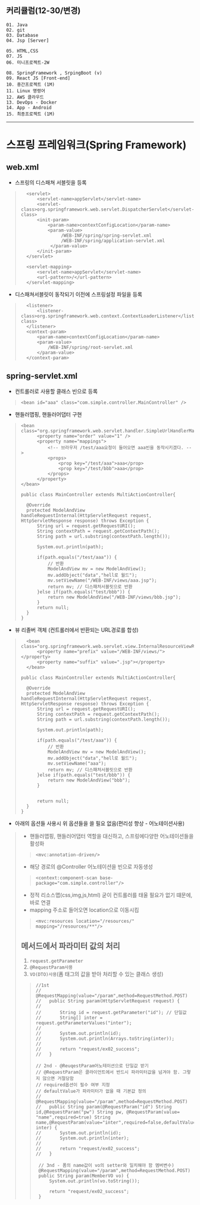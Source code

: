 ## 커리큘럼(12-30/변경)
```
01. Java
02. git
03. Database 
04. Jsp [Server]

05. HTML,CSS 
07. JS
06. 미니프로젝트-2W

08. SpringFramework , SrpingBoot (v)
09. React JS [Front-end]
10. 중간프로젝트 (1M)
11. Linux 명령어
12. AWS 클라우드
13. DevOps - Docker
14. App - Android
15. 최종프로젝트 (1M)
```
---

# 스프링 프레임워크(Spring Framework)
## web.xml
+ 스프링의 디스패쳐 서블릿을 등록
> ```
>	<servlet>
>		<servlet-name>appServlet</servlet-name>
>		<servlet-class>org.springframework.web.servlet.DispatcherServlet</servlet-class>
>		<init-param>
>			<param-name>contextConfigLocation</param-name>
>			<param-value>
>				 /WEB-INF/spring/spring-servlet.xml
>				 /WEB-INF/spring/application-servlet.xml
>			 </param-value>
>		</init-param>
>	</servlet>
>	
>	<servlet-mapping>
>		<servlet-name>appServlet</servlet-name>
>		<url-pattern>/</url-pattern>
>	</servlet-mapping>
> ```

+ 디스패쳐서블릿이 동작되기 이전에 스프링설정 파일을 등록
> ```
>	<listener>
>		<listener-class>org.springframework.web.context.ContextLoaderListener</listener-class>
>	</listener>
>	<context-param>
>		<param-name>contextConfigLocation</param-name>
>		<param-value>
>			/WEB-INF/spring/root-servlet.xml
>		</param-value>
>	</context-param>
> ```

## spring-servlet.xml
+ 컨트롤러로 사용할 클래스 빈으로 등록
> ``<bean id="aaa" class="com.simple.controller.MainController" />``

+ 핸들러맵핑, 핸들러어댑터 구현
> ```
> <bean class="org.springframework.web.servlet.handler.SimpleUrlHandlerMapping">
> 		<property name="order" value="1" />
> 		<property name="mappings">
> 			<!-- 브라우저 /test/aaa요청이 들어오면 aaa빈을 동작시키겠다. -->
> 			<props>
> 				<prop key="/test/aaa">aaa</prop>
> 				<prop key="/test/bbb">aaa</prop>
> 			</props>
> 		</property>
> </bean>
> ```
>
> ```
> public class MainController extends MultiActionController{
> 
> 	@Override
> 	protected ModelAndView handleRequestInternal(HttpServletRequest request, HttpServletResponse response) throws Exception {
> 		String url = request.getRequestURI();
> 		String contextPath = request.getContextPath();
> 		String path = url.substring(contextPath.length());
> 		
> 		System.out.println(path);
> 		
> 		if(path.equals("/test/aaa")) {
> 			// 반환
> 			ModelAndView mv = new ModelAndView();
> 			mv.addObject("data","hell로 월드");
> 			mv.setViewName("/WEB-INF/views/aaa.jsp");
> 			return mv; // 디스패처서블릿으로 반환
> 		}else if(path.equals("test/bbb")) {
> 			return new ModelAndView("/WEB-INF/views/bbb.jsp");
> 		}
> 		return null;
> 	}
> }
> ```

+ 뷰 리졸버 객체 (컨트롤러에서 반환되는 URL경로를 합성)
> ```
>   <bean class="org.springframework.web.servlet.view.InternalResourceViewResolver">
> 		<property name="prefix" value="/WEB-INF/views/"></property>
> 		<property name="suffix" value=".jsp"></property>
> 	</bean>
> ```
>
> ```
> public class MainController extends MultiActionController{
> 
> 	@Override
> 	protected ModelAndView handleRequestInternal(HttpServletRequest request, HttpServletResponse response) throws Exception {
> 		String url = request.getRequestURI();
> 		String contextPath = request.getContextPath();
> 		String path = url.substring(contextPath.length());
> 		
> 		System.out.println(path);
> 		
> 		if(path.equals("/test/aaa")) {
> 			// 반환
> 			ModelAndView mv = new ModelAndView();
> 			mv.addObject("data","hell로 월드");
> 			mv.setViewName("aaa");
> 			return mv; // 디스패처서블릿으로 반환
> 		}else if(path.equals("test/bbb")) {
> 			return new ModelAndView("bbb");
> 		}
> 		
> 		
> 		return null;
> 	}
> }
> ```

+ 아래의 옵션들 사용시 위 옵션들을 쓸 필요 없음(편리성 향상 - 어노테이션사용)
> + 핸들러맵핑, 핸들러어댑터 역할을 대신하고, 스프링에다양한 어노테이션들을 활성화
>> ``<mvc:annotation-driven/>``
>
> + 해당 경로의 @Controller 어노테이션을 빈으로 자동생성
>> ``<context:component-scan base-package="com.simple.controller"/> ``
>
> + 정적 리소스맵(css,img,js,html) 굳이 컨트롤러를 태울 필요가 없기 떄문에, 바로 연결
> + mapping 주소로 들어오면 location으로 이동시킴
>> ``<mvc:resources location="/resources/" mapping="/resources/**"/>``
>
> ## 메서드에서 파라미터 값의 처리
> 1. ``request.getParameter``
> 2. ``@RequestParam사용``
> 3. ``VO(DTO)사용``(폼 태그의 값을 받아 처리할 수 있는 클래스 생성)
>> ```
>> //1st
>> //	@RequestMapping(value="/param",method=RequestMethod.POST)
>> //	public String param(HttpServletRequest request) {
>> //		
>> //		String id = request.getParameter("id"); // 단일값
>> //		String[] inter = request.getParameterValues("inter");
>> //		
>> //		System.out.println(id);
>> //		System.out.println(Arrays.toString(inter));
>> //		
>> //		return "request/ex02_success";
>> //	}
>> 
>> // 2nd - @ReuqestParam어노테이션으로 단일값 받기
>> // @RequestParam은 클라이언트에서 반드시 파라미터값을 넘겨야 함. 그렇지 않으면 거절당함
>> // required옵션이 필수 여부 지정
>> // defaultValue가 파라미터가 없을 때 기본값 정의
>> //	@RequestMapping(value="/param",method=RequestMethod.POST)
>> //	public String param(@RequestParam("id") String id,@RequestParam("pw") String pw, @RequestParam(value= "name",required=true) String name,@RequestParam(value="inter",required=false,defaultValue="")List<String> inter) {
>> //		System.out.println(id);
>> //		System.out.println(inter);
>> //		
>> //		return "request/ex02_success";
>> //	}
>> 	
>> 	// 3nd - 폼의 name값이 vo의 setter와 일치해야 함 멤버변수)
>> 	@RequestMapping(value="/param",method=RequestMethod.POST)
>> 	public String param(MemberVO vo) {
>> 		System.out.println(vo.toString());
>> 		
>> 		return "request/ex02_success";
>> 	}
>> ```
